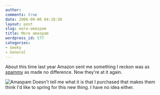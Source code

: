 ```yaml
---
author:
comments: true
date: 2006-09-06 04:18:50
layout: post
slug: more-amaspam
title: More amaspam
wordpress_id: 577
categories:
- Geeky
- General
---
```


About this time last year Amazon sent me something I reckon was as [spammy](http://jeremycherfas.net/2005/10/17/amaspam/) as made no difference. Now they're at it again.

![Amaspam](http://jeremycherfas.net/uploads/amaspam.jpg) 
Doesn't tell me what it is that I purchased that makes them think I'd like to spring for this new thing. I have no idea either.

